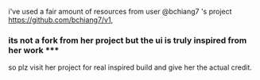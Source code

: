i've used a fair amount of resources from user @bchiang7 's project https://github.com/bchiang7/v1, 
### its not a fork from her project but the ui is truly inspired from her work *** 
so plz visit her project for real inspired build and give her the actual credit.
